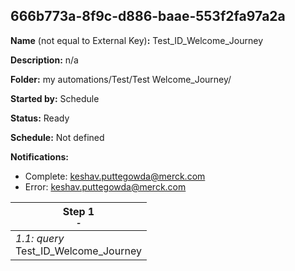 ## 666b773a-8f9c-d886-baae-553f2fa97a2a

**Name** (not equal to External Key)**:** Test_ID_Welcome_Journey

**Description:** n/a

**Folder:** my automations/Test/Test Welcome_Journey/

**Started by:** Schedule

**Status:** Ready

**Schedule:** Not defined

**Notifications:**

* Complete: keshav.puttegowda@merck.com
* Error: keshav.puttegowda@merck.com

| Step 1<br>_<small>-</small>_ |
| --- |
| _1.1: query_<br>Test_ID_Welcome_Journey |
